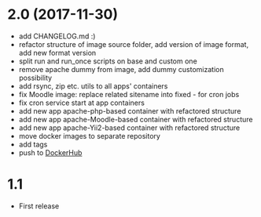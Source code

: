 # 2.0 (2017-11-30)

- add CHANGELOG.md :)
- refactor structure of image source folder, add version of image format, add new format version
- split run and run_once scripts on base and custom one
- remove apache dummy from image, add dummy customization possibility
- add rsync, zip etc. utils to all apps' containers
- fix Moodle image: replace related sitename into fixed - for cron jobs
- fix cron service start at app containers
- add new app apache-php-based container with refactored structure
- add new app apache-Moodle-based container with refactored structure
- add new app apache-Yii2-based container with refactored structure
- move docker images to separate repository
- add tags
- push to [DockerHub](https://hub.docker.com/r/demmonico/ubuntu-apache-php/)


# 1.1

- First release

